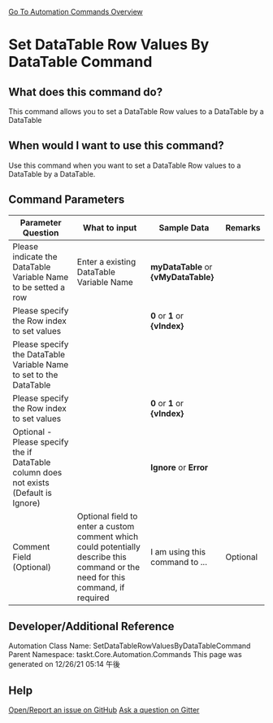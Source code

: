 <!--TITLE: Set DataTable Row Values By DataTable Command -->
<!-- SUBTITLE: a command in the DataTable Commands group. -->
[Go To Automation Commands Overview](/automation-commands.md)


# Set DataTable Row Values By DataTable Command


## What does this command do?
This command allows you to set a DataTable Row values to a DataTable by a DataTable


## When would I want to use this command?
Use this command when you want to set a DataTable Row values to a DataTable by a DataTable.


## Command Parameters
| Parameter Question   	| What to input  	|  Sample Data 	| Remarks  	|
| ---                    | ---               | ---           | ---       |
|Please indicate the DataTable Variable Name to be setted a row|Enter a existing DataTable Variable Name|**myDataTable** or **{vMyDataTable}**||
|Please specify the Row index to set values||**0** or **1** or **{vIndex}**||
|Please specify the DataTable Variable Name to set to the DataTable||||
|Please specify the Row index to set values||**0** or **1** or **{vIndex}**||
|Optional - Please specify the if DataTable column does not exists (Default is Ignore)||**Ignore** or **Error**||
|Comment Field (Optional)|Optional field to enter a custom comment which could potentially describe this command or the need for this command, if required|I am using this command to ...|Optional|














## Developer/Additional Reference
Automation Class Name: SetDataTableRowValuesByDataTableCommand
Parent Namespace: taskt.Core.Automation.Commands
This page was generated on 12/26/21 05:14 午後


## Help
[Open/Report an issue on GitHub](https://github.com/saucepleez/taskt/issues/new)
[Ask a question on Gitter](https://gitter.im/taskt-rpa/Lobby)
